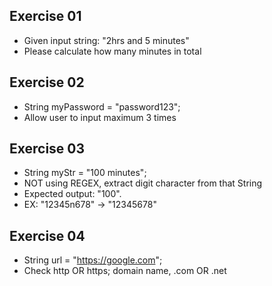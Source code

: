 ## Exercise 01
* Given input string: "2hrs and 5 minutes"
* Please calculate how many minutes in total

## Exercise 02
* String myPassword = "password123";
* Allow user to input maximum 3 times

## Exercise 03
* String myStr = "100 minutes";
* NOT using REGEX, extract digit character from that String
* Expected output: "100".
* EX: "12345n678" -> "12345678"

## Exercise 04
* String url = "https://google.com";
* Check http OR https; domain name, .com OR .net